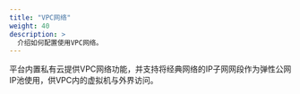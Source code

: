 ```yaml
---
title: "VPC网络"
weight: 40
description: >
  介绍如何配置使用VPC网络。
---
```


平台内置私有云提供VPC网络功能，并支持将经典网络的IP子网网段作为弹性公网IP池使用，供VPC内的虚拟机与外界访问。